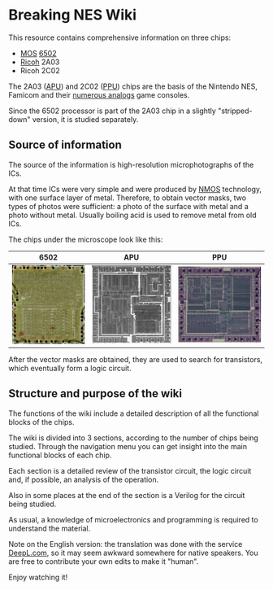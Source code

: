 # Breaking NES Wiki

This resource contains comprehensive information on three chips:
- [MOS](MOS.md) [6502](6502/Readme.md)
- [Ricoh](Ricoh.md) 2A03
- Ricoh 2C02

The 2A03 ([APU](APU/Readme.md)) and 2C02 ([PPU](PPU/Readme.md)) chips are the basis of the Nintendo NES, Famicom and their [numerous analogs](Dendy.md) game consoles.

Since the 6502 processor is part of the 2A03 chip in a slightly "stripped-down" version, it is studied separately.

## Source of information

The source of the information is high-resolution microphotographs of the ICs.

At that time ICs were very simple and were produced by [NMOS](nmos.md) technology, with one surface layer of metal. Therefore, to obtain vector masks, two types of photos were sufficient: a photo of the surface with metal and a photo without metal. Usually boiling acid is used to remove metal from old ICs.

The chips under the microscope look like this:

|6502|APU|PPU|
|---|---|---|
|<img src="/BreakingNESWiki/imgstore/6502_die_shot.jpg" width="180px">|<img src="/BreakingNESWiki/imgstore/apu_die_shot.jpg" width="200px">|<img src="/BreakingNESWiki/imgstore/ppu_die_shot.jpg" width="210px">|

After the vector masks are obtained, they are used to search for transistors, which eventually form a logic circuit.

## Structure and purpose of the wiki

The functions of the wiki include a detailed description of all the functional blocks of the chips.

The wiki is divided into 3 sections, according to the number of chips being studied. Through the navigation menu you can get insight into the main functional blocks of each chip.

Each section is a detailed review of the transistor circuit, the logic circuit and, if possible, an analysis of the operation.

Also in some places at the end of the section is a Verilog for the circuit being studied.

As usual, a knowledge of microelectronics and programming is required to understand the material.

Note on the English version: the translation was done with the service [DeepL.com](http://DeepL.com), so it may seem awkward somewhere for native speakers. You are free to contribute your own edits to make it "human".

Enjoy watching it!
